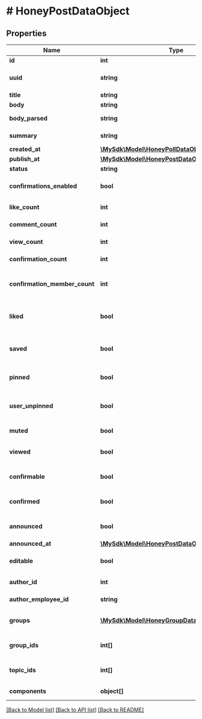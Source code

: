 # # HoneyPostDataObject

## Properties

Name | Type | Description | Notes
------------ | ------------- | ------------- | -------------
**id** | **int** | Post ID | [optional]
**uuid** | **string** | Unique identifier for the post | [optional]
**title** | **string** | Post title | [optional]
**body** | **string** | Post content | [optional]
**body_parsed** | **string** | Parsed post content | [optional]
**summary** | **string** | Post summary | [optional]
**created_at** | [**\MySdk\Model\HoneyPollDataObjectCreatedAt**](HoneyPollDataObjectCreatedAt.md) |  | [optional]
**publish_at** | [**\MySdk\Model\HoneyPostDataObjectPublishAt**](HoneyPostDataObjectPublishAt.md) |  | [optional]
**status** | **string** | Post status | [optional]
**confirmations_enabled** | **bool** | Whether confirmations are enabled | [optional]
**like_count** | **int** | Number of likes | [optional]
**comment_count** | **int** | Number of comments | [optional]
**view_count** | **int** | Number of views | [optional]
**confirmation_count** | **int** | Number of confirmations | [optional]
**confirmation_member_count** | **int** | Number of members who confirmed | [optional]
**liked** | **bool** | Whether the post is liked by current user | [optional]
**saved** | **bool** | Whether the post is saved by current user | [optional]
**pinned** | **bool** | Whether the post is pinned | [optional]
**user_unpinned** | **bool** | Whether the post is unpinned by user | [optional]
**muted** | **bool** | Whether the post is muted | [optional]
**viewed** | **bool** | Whether the post is viewed | [optional]
**confirmable** | **bool** | Whether the post can be confirmed | [optional]
**confirmed** | **bool** | Whether the post is confirmed | [optional]
**announced** | **bool** | Whether the post is announced | [optional]
**announced_at** | [**\MySdk\Model\HoneyPostDataObjectAnnouncedAt**](HoneyPostDataObjectAnnouncedAt.md) |  | [optional]
**editable** | **bool** | Whether the post can be edited | [optional]
**author_id** | **int** | ID of the author | [optional]
**author_employee_id** | **string** | Employee ID of the author | [optional]
**groups** | [**\MySdk\Model\HoneyGroupDataObject[]**](HoneyGroupDataObject.md) | Groups associated with the post | [optional]
**group_ids** | **int[]** | IDs of groups associated with the post | [optional]
**topic_ids** | **int[]** | IDs of topics associated with the post | [optional]
**components** | **object[]** | Components of the post | [optional]

[[Back to Model list]](../../README.md#models) [[Back to API list]](../../README.md#endpoints) [[Back to README]](../../README.md)
